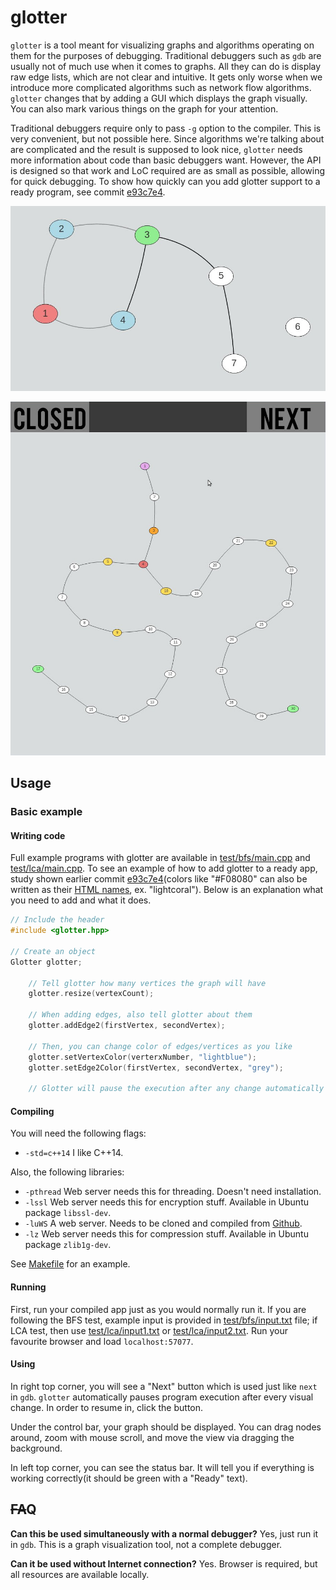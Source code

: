 # glotter
`glotter` is a tool meant for visualizing graphs and algorithms operating on them for the purposes of debugging. Traditional debuggers such as `gdb` are usually not of much use when it comes to graphs. All they can do is display raw edge lists, which are not clear and intuitive. It gets only worse when we introduce more complicated algorithms such as network flow algorithms. `glotter` changes that by adding a GUI which displays the graph visually. You can also mark various things on the graph for your attention.

Traditional debuggers require only to pass `-g` option to the compiler. This is very convenient, but not possible here. Since algorithms we're talking about are complicated and the result is supposed to look nice, `glotter` needs more information about code than basic debuggers want. However, the API is designed so that work and LoC required are as small as possible, allowing for quick debugging. To show how quickly can you add glotter support to a ready program, see commit [e93c7e4](https://github.com/matcegla/glotter/commit/e93c7d4dd7906396fb8dc6300d193f7809072bbb).

![Screenshot of example BFS debugging session](help/screen1.jpg "Screen of example BFS debugging session")

![Screenshot of example LCA debugging session](help/screen2.jpg "Screen of example LCA debugging session")

## Usage

### Basic example

#### Writing code

Full example programs with glotter are available in [test/bfs/main.cpp](test/bfs/main.cpp) and [test/lca/main.cpp](test/lca/main.cpp). To see an example of how to add glotter to a ready app, study shown earlier commit [e93c7e4](https://github.com/matcegla/glotter/commit/e93c7d4dd7906396fb8dc6300d193f7809072bbb)(colors like "#F08080" can also be written as their [HTML names](https://www.w3schools.com/tags/ref_colornames.asp), ex. "lightcoral"). Below is an explanation what you need to add and what it does.

```cpp
// Include the header
#include <glotter.hpp>

// Create an object
Glotter glotter;

	// Tell glotter how many vertices the graph will have
	glotter.resize(vertexCount);

	// When adding edges, also tell glotter about them
	glotter.addEdge2(firstVertex, secondVertex);

	// Then, you can change color of edges/vertices as you like
	glotter.setVertexColor(verterxNumber, "lightblue");
	glotter.setEdge2Color(firstVertex, secondVertex, "grey");

	// Glotter will pause the execution after any change automatically
```

#### Compiling

You will need the following flags:
- `-std=c++14` I like C++14.

Also, the following libraries:
- `-pthread` Web server needs this for threading. Doesn't need installation.
- `-lssl` Web server needs this for encryption stuff. Available in Ubuntu package `libssl-dev`.
- `-luWS` A web server. Needs to be cloned and compiled from [Github](https://github.com/uNetworking/uWebSockets).
- `-lz` Web server needs this for compression stuff. Available in Ubuntu package `zlib1g-dev`.

See [Makefile](Makefile) for an example.

#### Running

First, run your compiled app just as you would normally run it. If you are following the BFS test, example input is provided in [test/bfs/input.txt](test/bfs/input.txt) file; if LCA test, then use [test/lca/input1.txt](test/lca/input1.txt) or [test/lca/input2.txt](test/lca/input2.txt). Run your favourite browser and load `localhost:57077`.

#### Using

In right top corner, you will see a "Next" button which is used just like `next` in `gdb`. `glotter` automatically pauses program execution after every visual change. In order to resume in, click the button.

Under the control bar, your graph should be displayed. You can drag nodes around, zoom with mouse scroll, and move the view via dragging the background.

In left top corner, you can see the status bar. It will tell you if everything is working correctly(it should be green with a "Ready" text).

## ~~FA~~Q

**Can this be used simultaneously with a normal debugger?**
Yes, just run it in `gdb`. This is a graph visualization tool, not a complete debugger.

**Can it be used without Internet connection?**
Yes. Browser is required, but all resources are available locally.